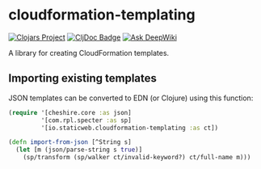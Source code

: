 # cloudformation-templating

[![Clojars Project](https://img.shields.io/clojars/v/io.staticweb/cloudformation-templating.svg)](https://clojars.org/io.staticweb/cloudformation-templating)
[![CljDoc Badge](https://cljdoc.org/badge/io.staticweb/cloudformation-templating)](https://cljdoc.org/d/io.staticweb/cloudformation-templating)
[![Ask DeepWiki](https://deepwiki.com/badge.svg)](https://deepwiki.com/staticweb-io/cloudformation-templating)

A library for creating CloudFormation templates.

## Importing existing templates

JSON templates can be converted to EDN (or Clojure) using this function:

```clojure
(require '[cheshire.core :as json]
         '[com.rpl.specter :as sp]
         '[io.staticweb.cloudformation-templating :as ct])

(defn import-from-json [^String s]
  (let [m (json/parse-string s true)]
    (sp/transform (sp/walker ct/invalid-keyword?) ct/full-name m)))
```
